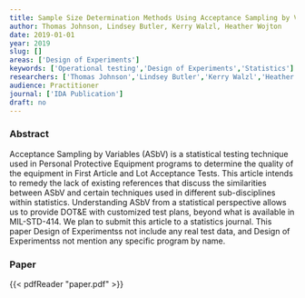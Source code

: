 ```yaml
---
title: Sample Size Determination Methods Using Acceptance Sampling by Variables
author: Thomas Johnson, Lindsey Butler, Kerry Walzl, Heather Wojton
date: 2019-01-01
year: 2019
slug: []
areas: ['Design of Experiments']
keywords: ['Operational testing','Design of Experiments','Statistics']
researchers: ['Thomas Johnson','Lindsey Butler','Kerry Walzl','Heather Wojton']
audience: Practitioner
journal: ['IDA Publication']
draft: no
---
```




### Abstract

Acceptance Sampling by Variables (ASbV) is a statistical testing technique used in Personal Protective Equipment programs to determine the quality of the equipment in First Article and Lot Acceptance Tests. This article intends to remedy the lack of existing references that discuss the similarities between ASbV and certain techniques used in different sub-disciplines within statistics. Understanding ASbV from a statistical perspective allows us to provide DOT&E with customized test plans, beyond what is available in MIL-STD-414. We plan to submit this article to a statistics journal. This paper Design of Experimentss not include any real test data, and Design of Experimentss not mention any specific program by name.



### Paper 
 {{< pdfReader "paper.pdf" >}}


